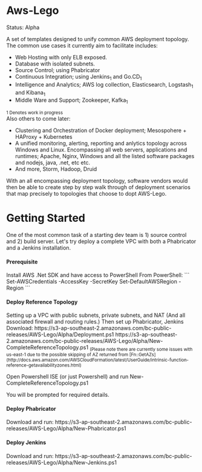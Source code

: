 Aws-Lego
========

Status: Alpha

A set of templates designed to unify common AWS deployment topology. The common use cases it currently aim to facilitate includes:
- Web Hosting with only ELB exposed.
- Database with isolated subnets.
- Source Control; using Phabricator
- Continuous Integration; using Jenkins<sub>1</sub> and Go.CD<sub>1</sub>
- Intelligence and Analytics; AWS log collection, Elasticsearch, Logstash<sub>1</sub> and Kibana<sub>1</sub>
- Middle Ware and Support; Zookeeper, Kafka<sub>1</sub>

<sub>1 Denotes work in progress</sub>  
Also others to come later:
- Clustering and Orchestration of Docker deployment; Mesospohere + HAProxy + Kubernetes
- A unified monitoring, alerting, reporting and anlytics topology across Windows and Linux. Encompassing all web servers, applications and runtimes; Apache, Nginx, Windows and all the listed software packages and nodejs, java, .net, etc etc.
- And more, Storm, Hadoop, Druid


With an all encompassing deployment topology, software vendors would then be able to create step by step walk through of deployment scenarios that map precisely to topologies that choose to dopt AWS-Lego.

Getting Started
==============

One of the most common task of a starting dev team is 1) source control and 2) build server. Let's try deploy a complete VPC with both a Phabricator and a Jenkins installation.

<h4>Prerequisite</h4>
Install AWS .Net SDK and have access to PowerShell  
From PowerShell:  
```
Set-AWSCredentials -AccessKey <key> -SecretKey <secret>  
Set-DefaultAWSRegion -Region <region>  
```

<h4>Deploy Reference Topology</h4>
Setting up a VPC with public subnets, private subnets, and NAT (And all associated firewall and routing rules.) Then set up Phabricator, Jenkins  
Download:  
https://s3-ap-southeast-2.amazonaws.com/bc-public-releases/AWS-Lego/Alpha/Deployment.ps1  
https://s3-ap-southeast-2.amazonaws.com/bc-public-releases/AWS-Lego/Alpha/New-CompleteReferenceTopology.ps1  
<sub>(Please note there are currently some issues with us-east-1 due to the possible skipping of AZ returned from [Fn::GetAZs](http://docs.aws.amazon.com/AWSCloudFormation/latest/UserGuide/intrinsic-function-reference-getavailabilityzones.html)</sub>

Open Powershell ISE (or just Powershell) and run New-CompleteReferenceTopology.ps1

You will be prompted for required details.

<h4>Deploy Phabricator</h4>
Download and run:  
https://s3-ap-southeast-2.amazonaws.com/bc-public-releases/AWS-Lego/Alpha/New-Phabricator.ps1  

<h4>Deploy Jenkins</h4>
Download and run:  
https://s3-ap-southeast-2.amazonaws.com/bc-public-releases/AWS-Lego/Alpha/New-Jenkins.ps1  
